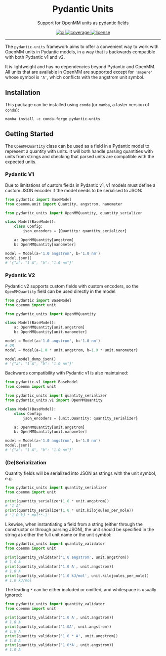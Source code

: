 <h1 align="center">Pydantic Units</h1>

<p align="center">Support for OpenMM units as pydantic fields</p>

<p align="center">
  <a href="https://github.com/SimonBoothroyd/pydantic-units/actions?query=workflow%3Aci">
    <img alt="ci" src="https://github.com/SimonBoothroyd/pydantic-units/actions/workflows/ci.yaml/badge.svg?branch=main" />
  </a>
  <a href="https://codecov.io/gh/SimonBoothroyd/pydantic-units/branch/main">
    <img alt="coverage" src="https://codecov.io/gh/SimonBoothroyd/pydantic-units/graph/badge.svg?token=YNbFZ5L1VR" />
  </a>
  <a href="https://opensource.org/licenses/MIT">
    <img alt="license" src="https://img.shields.io/badge/License-MIT-yellow.svg" />
  </a>
</p>

---

The `pydantic-units` framework aims to offer a convenient way to work with OpenMM units
in Pydantic models, in a way that is backwards compatible with both Pydantic v1 and v2.

It is lightweight and has no dependencies beyond Pydantic and OpenMM. All units that
are available in OpenMM are supported except for `'ampere'` whose symbol is `'A'`,
which conflicts with the angstrom unit symbol.

## Installation

This package can be installed using `conda` (or `mamba`, a faster version of `conda`):

```shell
mamba install -c conda-forge pydantic-units
```

## Getting Started

The `OpenMMQuantity` class can be used as a field in a Pydantic model to represent a
quantity with units. It will both handle parsing quantities with units from strings and
checking that parsed units are compatible with the expected units.

### Pydantic V1

Due to limitations of custom fields in Pydantic v1, v1 models must define a custom
JSON encoder if the model needs to be serialised to JSON:

```python
from pydantic import BaseModel
from openmm.unit import Quantity, angstrom, nanometer

from pydantic_units import OpenMMQuantity, quantity_serializer

class Model(BaseModel):
    class Config:
        json_encoders = {Quantity: quantity_serializer}

    a: OpenMMQuantity[angstrom]
    b: OpenMMQuantity[nanometer]

model = Model(a='1.0 angstrom', b='1.0 nm')
model.json()
# '{"a": "1 A", "b": "1.0 nm"}'
```

### Pydantic V2

Pydantic v2 supports custom fields with custom encoders, so the `OpenMMQuantity` field
can be used directly in the model:

```python
from pydantic import BaseModel
from openmm import unit

from pydantic_units import OpenMMQuantity

class Model(BaseModel):
    a: OpenMMQuantity[unit.angstrom]
    b: OpenMMQuantity[unit.nanometer]

model = Model(a='1.0 angstrom', b='1.0 nm')
# OR
model = Model(a=1.0 * unit.angstrom, b=1.0 * unit.nanometer)

model.model_dump_json()
# '{"a": "1 A", "b": "1.0 nm"}'
```

Backwards compatibility with Pydantic v1 is also maintained:

```python
from pydantic.v1 import BaseModel
from openmm import unit

from pydantic_units import quantity_serializer
from pydantic_units.v1 import OpenMMQuantity

class Model(BaseModel):
    class Config:
        json_encoders = {unit.Quantity: quantity_serializer}

    a: OpenMMQuantity[unit.angstrom]
    b: OpenMMQuantity[unit.nanometer]

model = Model(a='1.0 angstrom', b='1.0 nm')
model.json()
# '{"a": "1 A", "b": "1.0 nm"}'
```

### (De)Serialization

Quantity fields will be serialized into JSON as strings with the unit symbol, e.g.

```python
from pydantic_units import quantity_serializer
from openmm import unit

print(quantity_serializer(1.0 * unit.angstrom))
# '1 A'
print(quantity_serializer(1.0 * unit.kilojoules_per_mole))
# '1.0 kJ * mol**-1'
```

Likewise, when instantiating a field from a string (either through the constructor or
through parsing JSON), the unit should be specified in the string as either the full
unit name or the unit symbol:

```python
from pydantic_units import quantity_validator
from openmm import unit

print(quantity_validator('1.0 angstrom', unit.angstrom))
# 1.0 A
print(quantity_validator('1.0 A', unit.angstrom))
# 1.0 A
print(quantity_validator('1.0 kJ/mol', unit.kilojoules_per_mole))
# 1.0 kJ/mol
```

The leading `*` can be either included or omitted, and whitespace is usually ignored:

```python
from pydantic_units import quantity_validator
from openmm import unit

print(quantity_validator('1.0 A', unit.angstrom))
# 1.0 A
print(quantity_validator('1.0A', unit.angstrom))
# 1.0 A
print(quantity_validator('1.0 * A', unit.angstrom))
# 1.0 A
print(quantity_validator('1.0*A', unit.angstrom))
# 1.0 A
```
